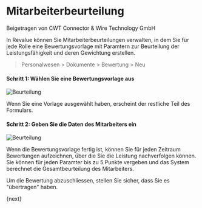 # Mitarbeiterbeurteilung
<span class="text-muted contributed-by">Beigetragen von CWT Connector & Wire Technology GmbH</span>

In Revalue können Sie Mitarbeiterbeurteilungen verwalten, in dem Sie für jede Rolle eine Bewertungsvorlage mit Paramtern zur Beurteilung der Leistungsfähigkeit und deren Gewichtung erstellen.

> Personalwesen > Dokumente > Bewertung > Neu

#### Schritt 1: Wählen Sie eine Bewertungsvorlage aus

<img class="screenshot" alt="Beurteilung" src="{{docs_base_url}}/assets/img/human-resources/appraisal.png">

Wenn Sie eine Vorlage ausgewählt haben, erscheint der restliche Teil des Formulars.

#### Schritt 2: Geben Sie die Daten des Mitarbeiters ein

<img class="screenshot" alt="Beurteilung" src="{{docs_base_url}}/assets/img/human-resources/appraisal-employee.png">

Wenn die Bewertungsvorlage fertig ist, können Sie für jeden Zeitraum Bewertungen aufzeichnen, über die Sie die Leistung nachverfolgen können. Sie können für jeden Paramter bis zu 5 Punkte vergeben und das System berechnet die Gesamtbeurteilung des Mitarbeiters.

Um die Bewertung abzuschliessen, stellen Sie sicher, dass Sie es "übertragen" haben.

{next}
